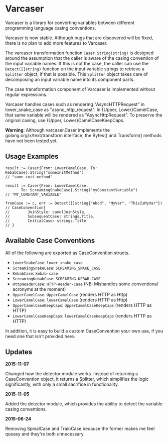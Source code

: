 Varcaser
========

Varcaser is a library for converting variables between different programming
language casing conventions.

Varcaser is now stable. Although bugs that are discovered will be fixed, there
is no plan to add more features to Varcaser.

The varcaser transformation function `Caser.String(string)` is designed around
the assumption that the caller is aware of the casing convention of the input
variable names. If this is not the case, the caller can use the
`Detect([]string)` function on the input variable strings to retrieve a
`Splitter` object, if that is possible. This `Splitter` object takes care of
decomposing an input variable name into its component parts.

The case transformation component of Varcaser is implemented without regular
expressions.

Varcaser handles cases such as rendering "AsyncHTTPRequest" in lower_snake_case
as "async_http_request". In {Upper, Lower}CamelCase, that same variable will be
rendered as "AsyncHttpRequest". To preserve the original casing, use
{Upper, Lower}CamelCaseKeepCaps.

**Warning**: Although varcaser.Caser implements the golang.org/x/text/transform
  interface, the Bytes() and Transform() methods have not been tested yet.

Usage Examples
--------------
```
result := Caser{From: LowerCamelCase, To: KebabCase}.String("someInitMethod")
// "some-init-method"

result := Caser{From: LowerCamelCase,
       To: ScreamingSnakeCase}.String("myConstantVariable")
// "MY_CONSTANT_VARIABLE"

fromCase := c, err := Detect([]string{"Abcd", "MyVar", "ThisIsMyVar"})
// CaseConvention{
//        JoinStyle: camelJoinStyle,
//        SubsequentCase: strings.Title,
//        InitialCase: strings.Title
// }

```

Available Case Conventions
--------------------------

All of the following are exported as CaseConvention structs.

* `LowerSnakeCase`: `lower_snake_case`
* `ScreamingSnakeCase`: `SCREAMING_SNAKE_CASE`
* `KebabCase`: `kebab-case`
* `ScreamingKebabCase`: `SCREAMING-KEBAB-CASE`
* `HttpHeaderCase`: `HTTP-Header-Case`  (NB: Mishandles some conventional acronyms at the moment)
* `UpperCamelCase`: `UpperCamelCase`  (renders HTTP as Http)
* `LowerCamelCase`: `lowerCamelCase`  (renders HTTP as Http)
* `UpperCamelCaseKeepCaps`: `UpperCamelCaseKeepCaps` (renders HTTP as HTTP)
* `LowerCamelCaseKeepCaps`: `lowerCamelCaseKeepCaps` (renders HTTP as HTTP)

In addition, it is easy to build a custom CaseConvention your own use, if you
need one that isn't provided here.

Updates
-------

**2015-11-07**

Changed how the detector module works. Instead of returning a CaseConvention
object, it returns a Splitter, which simplifies the logic significantly, with
only a small sacrifice in functionality.


**2015-11-05**

Added the detector module, which provides the ability to detect the variable
casing conventions.


**2015-06-24**

Removing SpinalCase and TrainCase because the former makes me feel queasy and
they're both unnecessary.